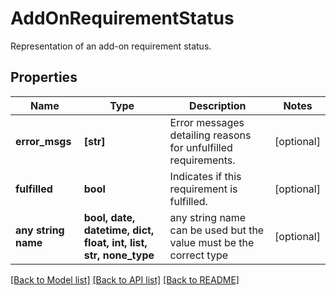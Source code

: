 # AddOnRequirementStatus

Representation of an add-on requirement status.

## Properties
Name | Type | Description | Notes
------------ | ------------- | ------------- | -------------
**error_msgs** | **[str]** | Error messages detailing reasons for unfulfilled requirements. | [optional] 
**fulfilled** | **bool** | Indicates if this requirement is fulfilled. | [optional] 
**any string name** | **bool, date, datetime, dict, float, int, list, str, none_type** | any string name can be used but the value must be the correct type | [optional]

[[Back to Model list]](../README.md#documentation-for-models) [[Back to API list]](../README.md#documentation-for-api-endpoints) [[Back to README]](../README.md)


